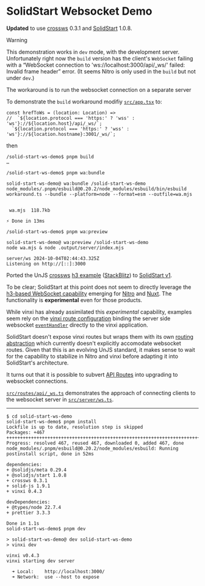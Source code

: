 # SolidStart Websocket Demo

**Updated** to use [crossws](https://github.com/unjs/crossws) 0.3.1 and [SolidStart](https://github.com/solidjs/solid-start) 1.0.8.

> [!WARNING]
> This demonstration works in `dev` mode, with the development server. Unfortunately right now the `build` version has the client's `WebSocket` failing with a “WebSocket connection to 'ws://localhost:3000/api/_ws/' failed: Invalid frame header” error. (It seems Nitro is only used in the `build` but not under `dev`.)
>
> The workaround is to run the websocket connection on a separate server
> 
> To demonstrate the `build` workaround modifiy [`src/app.tsx`](src/app.tsx) to:
> ```tsx
> const hrefToWs = (location: Location) =>
> //  `${location.protocol === 'https:' ? 'wss' : 'ws'}://${location.host}/api/_ws/`;
>   `${location.protocol === 'https:' ? 'wss' : 'ws'}://${location.hostname}:3001/_ws/`; 
> ```
>
> then
>
> ```shell
> /solid-start-ws-demo$ pnpm build
> …
> 
> /solid-start-ws-demo$ pnpm wa:bundle
>
> solid-start-ws-demo@ wa:bundle /solid-start-ws-demo
> node_modules/.pnpm/esbuild@0.20.2/node_modules/esbuild/bin/esbuild workaround.ts --bundle --platform=node --format=esm --outfile=wa.mjs
>
>
>  wa.mjs  118.7kb
>
> ⚡ Done in 13ms
>
> /solid-start-ws-demo$ pnpm wa:preview
>
> solid-start-ws-demo@ wa:preview /solid-start-ws-demo
> node wa.mjs & node .output/server/index.mjs
>
> server/ws 2024-10-04T02:44:43.325Z
> Listening on http://[::]:3000
> ```

Ported the UnJS [crossws](https://crossws.unjs.io/guide#quick-start) [h3 example](https://github.com/unjs/crossws/tree/05ded7bd961d26d310786f529c0deb8cf9dcf02c/examples/h3) ([StackBlitz](https://stackblitz.com/github/unjs/crossws/tree/main/examples/h3)) to [SolidStart v1](https://github.com/solidjs/solid-start/releases/tag/v1.0.0).

To be clear; SolidStart at this point does not seem to directly leverage the [h3-based WebSocket capability](https://h3.unjs.io/guide/websocket) emerging for [Nitro](https://nitro.unjs.io/guide/websocket#opt-in-to-the-experimental-feature) and [Nuxt](https://github.com/pi0/nuxt-chat/blob/main/nuxt.config.ts).
The functionality is **experimental** even for those products.

While vinxi has already assimilated this *experimental* capability, examples seem rely on the [vinxi route configuration](https://github.com/nksaraf/vinxi/blob/4bddafe1b7e873ef691392ebaf7ea4f4875e39d4/examples/react/ssr/basic/app.config.js#L25-L31) binding the server side websocket [`eventHandler`](https://github.com/nksaraf/vinxi/blob/4bddafe1b7e873ef691392ebaf7ea4f4875e39d4/examples/react/ssr/basic/app/ws.ts#L3) directly to the vinxi application.

SolidStart doesn't expose vinxi routes but wraps them with its own [routing abstraction](https://github.com/solidjs/solid-start/blob/2d75d5fedfd11f739b03ca34decf23865868ac09/packages/start/config/index.js#L78) which currently doesn't explicitly accomodate websocket routes.
Given that this is an evolving UnJS standard, it makes sense to wait for the capability to stabilize in Nitro and vinxi before adapting it into SolidStart's architecture.

It turns out that it is possible to subvert [API Routes](https://docs.solidjs.com/solid-start/building-your-application/api-routes) into upgrading to websocket connections.

[`src/routes/api/_ws.ts`](src/routes/api/_ws.ts) demonstrates the approach of connecting clients to the websocket server in [`src/server/ws.ts`](src/server/ws.ts).

---

```shell
$ cd solid-start-ws-demo
solid-start-ws-demo$ pnpm install
Lockfile is up to date, resolution step is skipped
Packages: +467
++++++++++++++++++++++++++++++++++++++++++++++++++++++++++++++++++++++++++++++++++++++++++++++++
Progress: resolved 467, reused 467, downloaded 0, added 467, done
node_modules/.pnpm/esbuild@0.20.2/node_modules/esbuild: Running postinstall script, done in 52ms

dependencies:
+ @solidjs/meta 0.29.4
+ @solidjs/start 1.0.8
+ crossws 0.3.1
+ solid-js 1.9.1
+ vinxi 0.4.3

devDependencies:
+ @types/node 22.7.4
+ prettier 3.3.3

Done in 1.1s
solid-start-ws-demo$ pnpm dev

> solid-start-ws-demo@ dev solid-start-ws-demo
> vinxi dev

vinxi v0.4.3
vinxi starting dev server

  ➜ Local:    http://localhost:3000/
  ➜ Network:  use --host to expose
```
